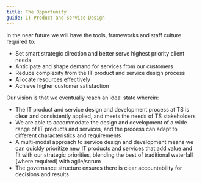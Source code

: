 ```yaml
---
title: The Opportunity
guide: IT Product and Service Design
---
```


In the near future we will have the tools, frameworks and staff culture required to:

- Set smart strategic direction and better serve highest priority client needs
- Anticipate and shape demand for services from our customers
- Reduce complexity from the IT product and service design process
- Allocate resources effectively
- Achieve higher customer satisfaction

Our vision is that we eventually reach an ideal state wherein:

- The IT product and service design and development process at TS is clear and consistently applied, and meets the needs of TS stakeholders
- We are able to accommodate the design and development of a wide range of IT products and services, and the process can adapt to different characteristics and requirements
- A multi-modal approach to service design and development means we can quickly prioritize new IT products and services that add value and fit with our strategic priorities, blending the best of traditional waterfall (where required) with agile/scrum
- The governance structure ensures there is clear accountability for decisions and results
